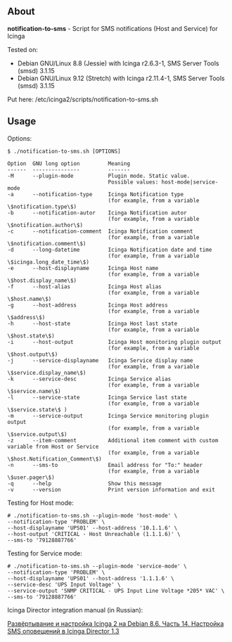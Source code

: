 ## About

**notification-to-sms** - Script for SMS notifications (Host and Service) for Icinga
 
Tested on:
- Debian GNU/Linux 8.8 (Jessie) with Icinga r2.6.3-1, SMS Server Tools (smsd) 3.1.15
- Debian GNU/Linux 9.12 (Stretch) with Icinga r2.11.4-1, SMS Server Tools (smsd) 3.1.15

Put here: /etc/icinga2/scripts/notification-to-sms.sh 
 
## Usage

Options:

```
$ ./notification-to-sms.sh [OPTIONS]

Option  GNU long option         Meaning
------  ---------------	        -------
-M      --plugin-mode           Plugin mode. Static value. 
                                Possible values: host-mode|service-mode
-a      --notification-type     Icinga Notification type 
                                (for example, from a variable \$notification.type\$)
-b      --notification-autor    Icinga Notification autor 
                                (for example, from a variable \$notification.author\$)
-c      --notification-comment  Icinga Notification comment 
                                (for example, from a variable \$notification.comment\$)
-d      --long-datetime         Icinga Notification date and time 
                                (for example, from a variable \$icinga.long_date_time\$)
-e      --host-displayname      Icinga Host name 
                                (for example, from a variable \$host.display_name\$)
-f      --host-alias            Icinga Host alias
                                (for example, from a variable \$host.name\$)
-g      --host-address          Icinga Host address 
                                (for example, from a variable \$address\$)
-h      --host-state            Icinga Host last state 
                                (for example, from a variable \$host.state\$)
-i      --host-output           Icinga Host monitoring plugin output 
                                (for example, from a variable \$host.output\$)
-j      --service-displayname   Icinga Service display name 
                                (for example, from a variable \$service.display_name\$)
-k      --service-desc          Icinga Service alias 
                                (for example, from a variable \$service.name\$)
-l      --service-state         Icinga Service last state 
                                (for example, from a variable \$service.state\$ )
-m      --service-output        Icinga Service monitoring plugin output 
                                (for example, from a variable \$service.output\$)
-z      --item-comment          Additional item comment with custom variable from Host or Service 
                                (for example, from a variable \$host.Notification_Comment\$)
-n      --sms-to                Email address for "To:" header 
                                (for example, from a variable \$user.pager\$)
-q      --help                  Show this message
-v      --version               Print version information and exit

```

Testing for Host mode:

```
# ./notification-to-sms.sh --plugin-mode 'host-mode' \
--notification-type 'PROBLEM' \ 
--host-displayname 'UPS01' --host-address '10.1.1.6' \
--host-output 'CRITICAL - Host Unreachable (1.1.1.6)' \
--sms-to '79128887766'
```

Testing for Service mode:

```
# ./notification-to-sms.sh --plugin-mode 'service-mode' \ 
--notification-type 'PROBLEM' \
--host-displayname 'UPS01' --host-address '1.1.1.6' \
--service-desc 'UPS Input Voltage' \ 
--service-output 'SNMP CRITICAL - UPS Input Line Voltage *205* VAC' \
--sms-to '79128887766'
```

Icinga Director integration manual (in Russian):

[Развёртывание и настройка Icinga 2 на Debian 8.6. Часть 14. Настройка SMS оповещений в Icinga Director 1.3](https://blog.it-kb.ru/2017/09/15/deploy-and-configure-icinga-2-on-debian-8-part-14-icinga-director-1-3-and-sms-notifications-with-plugin-command-and-custom-shell-script/)
